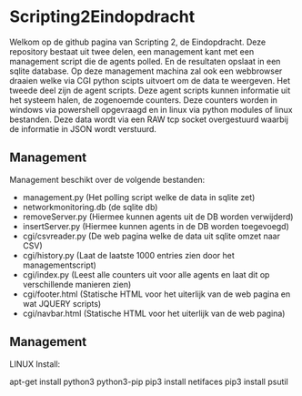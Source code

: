 # Scripting2Eindopdracht

Welkom op de github pagina van Scripting 2, de Eindopdracht.
Deze repository bestaat uit twee delen, een management kant met een management script die de agents polled. En de resultaten opslaat in een sqlite database. Op deze management machina zal ook een webbrowser draaien welke via CGI python scipts uitvoert om de data te weergeven.
Het tweede deel zijn de agent scripts. Deze agent scripts kunnen informatie uit het systeem halen, de zogenoemde counters. Deze counters worden in windows via powershell opgevraagd en in linux via python modules of linux bestanden. Deze data wordt via een RAW tcp socket overgestuurd waarbij de informatie in JSON wordt verstuurd.

## Management

Management beschikt over de volgende bestanden:
-   management.py (Het polling script welke de data in sqlite zet)
-   networkmonitoring.db (de sqlite db)
-   removeServer.py (Hiermee kunnen agents uit de DB worden verwijderd)
-   insertServer.py (Hiermee kunnen agents in de DB worden toegevoegd)
-   cgi/csvreader.py (De web pagina welke de data uit sqlite omzet naar CSV)
-   cgi/history.py (Laat de laatste 1000 entries zien door het managementscript)
-   cgi/index.py (Leest alle counters uit voor alle agents en laat dit op verschillende manieren zien)
-   cgi/footer.html (Statische HTML voor het uiterlijk van de web pagina en wat JQUERY scripts)
-   cgi/navbar.html (Statische HTML voor het uiterlijk van de web pagina)

## Management
LINUX
Install:

apt-get install python3 python3-pip
pip3 install netifaces
pip3 install psutil
